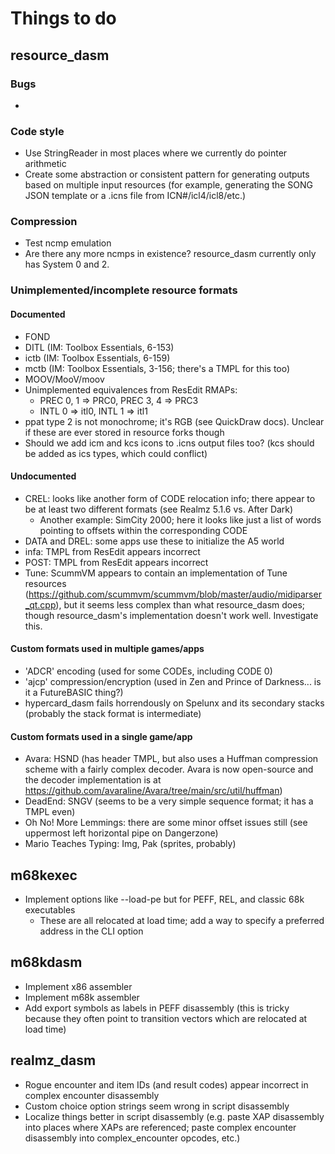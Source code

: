 # Things to do

## resource_dasm

### Bugs

*

### Code style

* Use StringReader in most places where we currently do pointer arithmetic
* Create some abstraction or consistent pattern for generating outputs based on multiple input resources (for example, generating the SONG JSON template or a .icns file from ICN#/icl4/icl8/etc.)

### Compression

* Test ncmp emulation
* Are there any more ncmps in existence? resource_dasm currently only has System 0 and 2.

### Unimplemented/incomplete resource formats

#### Documented

* FOND
* DITL (IM: Toolbox Essentials, 6-153)
* ictb (IM: Toolbox Essentials, 6-159)
* mctb (IM: Toolbox Essentials, 3-156; there's a TMPL for this too)
* MOOV/MooV/moov
* Unimplemented equivalences from ResEdit RMAPs:
  * PREC 0, 1 => PRC0, PREC 3, 4 => PRC3
  * INTL 0 => itl0, INTL 1 => itl1
* ppat type 2 is not monochrome; it's RGB (see QuickDraw docs). Unclear if these are ever stored in resource forks though
* Should we add icm and kcs icons to .icns output files too? (kcs should be added as ics types, which could conflict)

#### Undocumented

* CREL: looks like another form of CODE relocation info; there appear to be at least two different formats (see Realmz 5.1.6 vs. After Dark)
  * Another example: SimCity 2000; here it looks like just a list of words pointing to offsets within the corresponding CODE
* DATA and DREL: some apps use these to initialize the A5 world
* infa: TMPL from ResEdit appears incorrect
* POST: TMPL from ResEdit appears incorrect
* Tune: ScummVM appears to contain an implementation of Tune resources (https://github.com/scummvm/scummvm/blob/master/audio/midiparser_qt.cpp), but it seems less complex than what resource_dasm does; though resource_dasm's implementation doesn't work well. Investigate this.

#### Custom formats used in multiple games/apps

* 'ADCR' encoding (used for some CODEs, including CODE 0)
* 'ajcp' compression/encryption (used in Zen and Prince of Darkness... is it a FutureBASIC thing?)
* hypercard_dasm fails horrendously on Spelunx and its secondary stacks (probably the stack format is intermediate)

#### Custom formats used in a single game/app

* Avara: HSND (has header TMPL, but also uses a Huffman compression scheme with a fairly complex decoder. Avara is now open-source and the decoder implementation is at https://github.com/avaraline/Avara/tree/main/src/util/huffman)
* DeadEnd: SNGV (seems to be a very simple sequence format; it has a TMPL even)
* Oh No! More Lemmings: there are some minor offset issues still (see uppermost left horizontal pipe on Dangerzone)
* Mario Teaches Typing: Img, Pak (sprites, probably)

## m68kexec

* Implement options like --load-pe but for PEFF, REL, and classic 68k executables
  * These are all relocated at load time; add a way to specify a preferred address in the CLI option

## m68kdasm

* Implement x86 assembler
* Implement m68k assembler
* Add export symbols as labels in PEFF disassembly (this is tricky because they often point to transition vectors which are relocated at load time)

## realmz_dasm

* Rogue encounter and item IDs (and result codes) appear incorrect in complex encounter disassembly
* Custom choice option strings seem wrong in script disassembly
* Localize things better in script disassembly (e.g. paste XAP disassembly into places where XAPs are referenced; paste complex encounter disassembly into complex_encounter opcodes, etc.)
